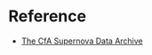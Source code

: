 # Reference

- [The CfA Supernova Data Archive](https://lweb.cfa.harvard.edu/supernova/SNarchive.html)
